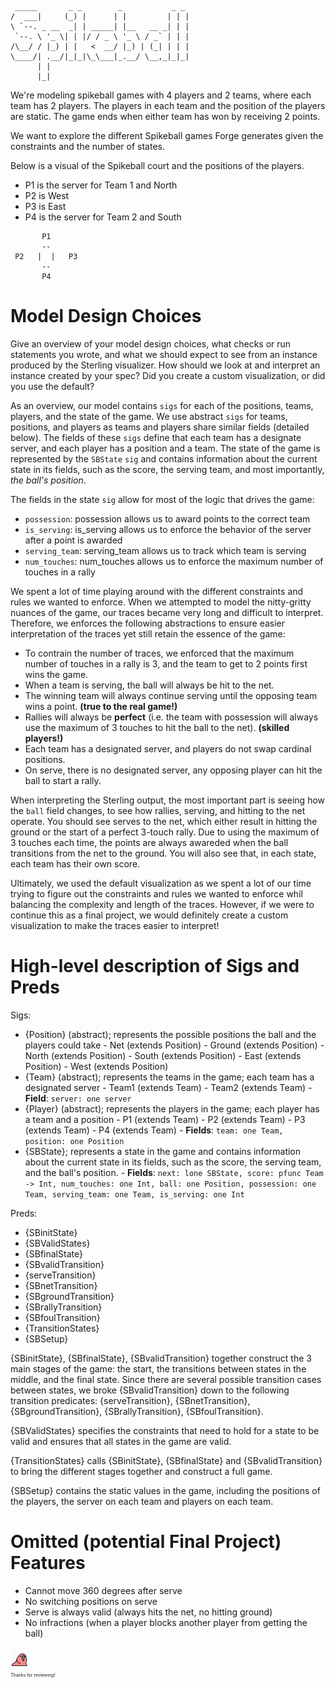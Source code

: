 ```
 _____       _ _        _           _ _ 
/  ___|     (_) |      | |         | | |
\ `--. _ __  _| | _____| |__   __ _| | |
 `--. \ '_ \| | |/ / _ \ '_ \ / _` | | |
/\__/ / |_) | |   <  __/ |_) | (_| | | |
\____/| .__/|_|_|\_\___|_.__/ \__,_|_|_|
      | |                               
      |_|    
```                           
We're modeling spikeball games with 4 players and 2 teams, where each team has 2 players. The players in each team and the position of the players are static. The game ends when either team has won by receiving 2 points.

We want to explore the different Spikeball games Forge generates given the constraints and the number
of states.

Below is a visual of the Spikeball court and the positions of the players.
* P1 is the server for Team 1 and North
* P2 is West
* P3 is East
* P4 is the server for Team 2 and South

```
       P1 
       --
 P2   |  |   P3
       --      
       P4
```

# Model Design Choices 
Give an overview of your model design choices, what checks or run statements you wrote, and what we should expect to see from an instance produced by the Sterling visualizer. How should we look at and interpret an instance created by your spec? Did you create a custom visualization, or did you use the default?

As an overview, our model contains `sigs` for each of the positions, teams, players, and the state of the game. We use abstract `sigs` for teams, positions, and players as teams and players share similar fields (detailed below). The fields of these `sigs` define that each team has a designate server, and each player has a position and a team. The state of the game is represented by the `SBState` `sig` and contains information about the current state in its fields, such as the score, the serving team, and most importantly, *the ball's position*.

The fields in the state `sig` allow for most of the logic that drives the game:
* `possession`: possession allows us to award points to the correct team
* `is_serving`: is_serving allows us to enforce the behavior of the server after a point is awarded
* `serving_team`: serving_team allows us to track which team is serving
* `num_touches`: num_touches allows us to enforce the maximum number of touches in a rally

We spent a lot of time playing around with the different constraints and rules we wanted to enforce. When we attempted to model the nitty-gritty nuances of the game, our traces became very long and difficult to interpret. Therefore, we enforces the following abstractions to ensure easier interpretation of the traces yet still retain the essence of the game:
* To contrain the number of traces, we enforced that the maximum number of touches in a rally is 3, and the team to get to 2 points first wins the game.
* When a team is serving, the ball will always be hit to the net.
* The winning team will always continue serving until the opposing team wins a point. **(true to the real game!)**
* Rallies will always be **perfect** (i.e. the team with possession will always use the maximum of 3 touches to hit the ball to the net). **(skilled players!)**
* Each team has a designated server, and players do not swap cardinal positions.
* On serve, there is no designated server, any opposing player can hit the ball to start a rally.

When interpreting the Sterling output, the most important part is seeing how the `ball` field changes, to see how rallies, serving, and hitting to the net operate. You should see serves to the net, which either result in hitting the ground or the start of a perfect 3-touch rally. Due to using the maximum of 3 touches each time, the points are always awareded when the ball transitions from the net to the ground. You will also see that, in each state, each team has their own score.

Ultimately, we used the default visualization as we spent a lot of our time trying to figure out the constraints and rules we wanted to enforce whil balancing the complexity and length of the traces. However, if we were to continue this as a final project, we would definitely create a custom visualization to make the traces easier to interpret!


# High-level description of Sigs and Preds
Sigs:
- {Position} (abstract); represents the possible positions the ball and the players could take
      - Net (extends Position)
      - Ground (extends Position)
      - North (extends Position)
      - South (extends Position)
      - East (extends Position)
      - West (extends Position)
- {Team} (abstract); represents the teams in the game; each team has a designated server
      - Team1 (extends Team)
      - Team2 (extends Team)
      - **Field**: `server: one server`
- {Player} (abstract); represents the players in the game; each player has a team and a position
      - P1 (extends Team)
      - P2 (extends Team)
      - P3 (extends Team)
      - P4 (extends Team)
      - **Fields**: `team: one Team,
                  position: one Position`
- {SBState}; represents a state in the game and contains information about the current state in its fields,
such as the score, the serving team, and the ball's position.
      - **Fields**: `next: lone SBState,
                  score: pfunc Team -> Int,
                  num_touches: one Int,
                  ball: one Position,
                  possession: one Team,
                  serving_team: one Team,
                  is_serving: one Int`

Preds:
- {SBinitState}
- {SBValidStates}
- {SBfinalState}
- {SBvalidTransition}
- {serveTransition}
- {SBnetTransition}
- {SBgroundTransition}
- {SBrallyTransition}
- {SBfoulTransition}
- {TransitionStates}
- {SBSetup}

{SBinitState}, {SBfinalState}, {SBvalidTransition} together construct the 3 main stages of the game: the start, the transitions between states in the middle, and the final state.
Since there are several possible transition cases between states, we broke {SBvalidTransition} down to
the following transition predicates: {serveTransition}, {SBnetTransition}, {SBgroundTransition}, {SBrallyTransition}, {SBfoulTransition}. 

{SBValidStates} specifies the constraints that need to hold for a state to be valid and ensures that all states in the game are valid.

{TransitionStates} calls {SBinitState}, {SBfinalState} and {SBvalidTransition} to bring the different stages together and construct a full game.

{SBSetup} contains the static values in the game, including the positions of the players, the server on each team and players on each team.

# Omitted (potential Final Project) Features
* Cannot move 360 degrees after serve
* No switching positions on serve
* Serve is always valid (always hits the net, no hitting ground)
* No infractions (when a player blocks another player from getting the ball)


<img src="bird-dance.gif" width="30" height="30" />
<p style="font-size: 0.5em">Thanks for reviewing!</p>

